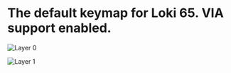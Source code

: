 # The default keymap for Loki 65. VIA support enabled.

![Layer 0](https://i.imgur.com/DRphL9D.png)

![Layer 1](https://i.imgur.com/4Sd4SP9.png)
